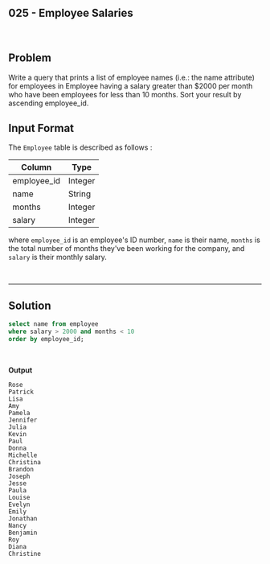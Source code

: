 
## 025 - Employee Salaries
<br>

## Problem
Write a query that prints a list of employee names (i.e.: the name attribute) for employees in Employee having a salary greater than $2000 per month who have been employees for less than 10 months. Sort your result by ascending employee_id.

## Input Format

The `Employee` table is described as follows :


|  Column | Type |
|---|---|
| employee_id  | Integer |
| name | String   |
| months  | Integer  |
| salary  | Integer  |

where `employee_id` is an employee's ID number, `name` is their name, `months` is the total number of months they've been working for the company, and `salary` is their monthly salary.


<br>

---

## Solution


```SQL
select name from employee
where salary > 2000 and months < 10
order by employee_id;

```

<br>

**Output**

```
Rose 
Patrick 
Lisa 
Amy 
Pamela 
Jennifer 
Julia 
Kevin 
Paul 
Donna 
Michelle 
Christina 
Brandon 
Joseph 
Jesse 
Paula 
Louise 
Evelyn 
Emily 
Jonathan 
Nancy 
Benjamin 
Roy 
Diana 
Christine 
```
